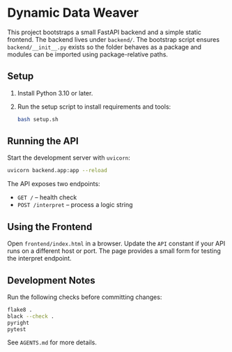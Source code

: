 # Dynamic Data Weaver

This project bootstraps a small FastAPI backend and a simple static frontend.
The backend lives under `backend/`. The bootstrap script ensures `backend/__init__.py` exists so the folder behaves as a package and modules can be imported using package-relative paths.

## Setup

1. Install Python 3.10 or later.
2. Run the setup script to install requirements and tools:

   ```bash
   bash setup.sh
   ```

## Running the API

Start the development server with `uvicorn`:

```bash
uvicorn backend.app:app --reload
```

The API exposes two endpoints:

* `GET /` – health check
* `POST /interpret` – process a logic string

## Using the Frontend

Open `frontend/index.html` in a browser. Update the `API` constant if your API
runs on a different host or port. The page provides a small form for testing the
interpret endpoint.

## Development Notes

Run the following checks before committing changes:

```bash
flake8 .
black --check .
pyright
pytest
```

See `AGENTS.md` for more details.

